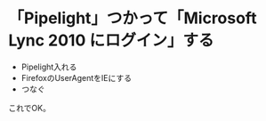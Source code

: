 # 「Pipelight」つかって「Microsoft Lync 2010 にログイン」する


- Pipelight入れる
- FirefoxのUserAgentをIEにする
- つなぐ

これでOK。
